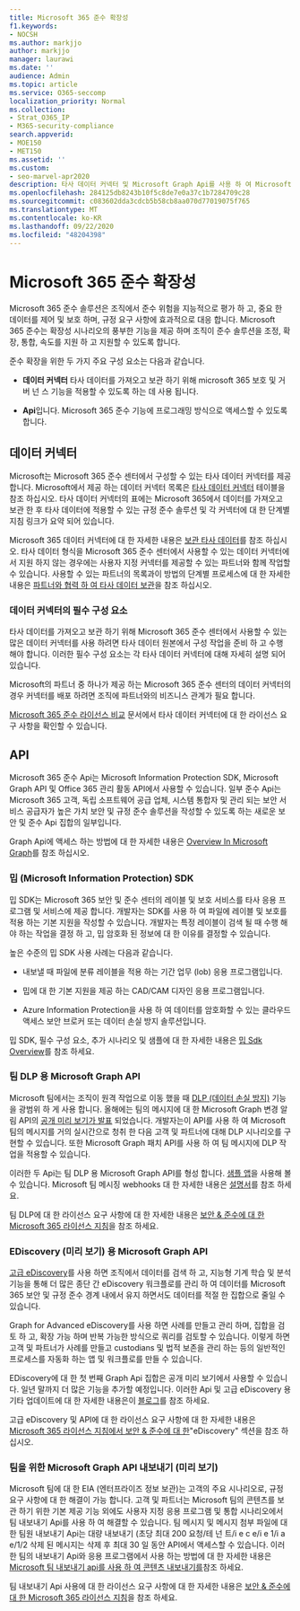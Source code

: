 ```yaml
---
title: Microsoft 365 준수 확장성
f1.keywords:
- NOCSH
ms.author: markjjo
author: markjjo
manager: laurawi
ms.date: ''
audience: Admin
ms.topic: article
ms.service: O365-seccomp
localization_priority: Normal
ms.collection:
- Strat_O365_IP
- M365-security-compliance
search.appverid:
- MOE150
- MET150
ms.assetid: ''
ms.custom:
- seo-marvel-apr2020
description: 타사 데이터 커넥터 및 Microsoft Graph Api를 사용 하 여 Microsoft 365 규정 준수 솔루션을 확장 하는 방법에 대해 알아봅니다.
ms.openlocfilehash: 284125db8243b10f5c8de7e0a37c1b7284709c28
ms.sourcegitcommit: c083602dda3cdcb5b58cb8aa070d77019075f765
ms.translationtype: MT
ms.contentlocale: ko-KR
ms.lasthandoff: 09/22/2020
ms.locfileid: "48204398"
---
```

# <a name="microsoft-365-compliance-extensibility"></a>Microsoft 365 준수 확장성

Microsoft 365 준수 솔루션은 조직에서 준수 위험을 지능적으로 평가 하 고, 중요 한 데이터를 제어 및 보호 하며, 규정 요구 사항에 효과적으로 대응 합니다. Microsoft 365 준수는 확장성 시나리오의 풍부한 기능을 제공 하며 조직이 준수 솔루션을 조정, 확장, 통합, 속도를 지원 하 고 지원할 수 있도록 합니다.

준수 확장을 위한 두 가지 주요 구성 요소는 다음과 같습니다.

- **데이터 커넥터** 타사 데이터를 가져오고 보관 하기 위해 microsoft 365 보호 및 거 버 넌 스 기능을 적용할 수 있도록 하는 데 사용 됩니다.

- **Api**입니다. Microsoft 365 준수 기능에 프로그래밍 방식으로 액세스할 수 있도록 합니다.

## <a name="data-connectors"></a>데이터 커넥터

Microsoft는 Microsoft 365 준수 센터에서 구성할 수 있는 타사 데이터 커넥터를 제공 합니다. Microsoft에서 제공 하는 데이터 커넥터 목록은 [타사 데이터 커넥터](archiving-third-party-data.md#third-party-data-connectors) 테이블을 참조 하십시오. 타사 데이터 커넥터의 표에는 Microsoft 365에서 데이터를 가져오고 보관 한 후 타사 데이터에 적용할 수 있는 규정 준수 솔루션 및 각 커넥터에 대 한 단계별 지침 링크가 요약 되어 있습니다.

Microsoft 365 데이터 커넥터에 대 한 자세한 내용은 [보관 타사 데이터](archiving-third-party-data.md)를 참조 하십시오. 타사 데이터 형식을 Microsoft 365 준수 센터에서 사용할 수 있는 데이터 커넥터에서 지원 하지 않는 경우에는 사용자 지정 커넥터를 제공할 수 있는 파트너와 함께 작업할 수 있습니다. 사용할 수 있는 파트너의 목록과이 방법의 단계별 프로세스에 대 한 자세한 내용은 [파트너와 협력 하 여 타사 데이터 보관](work-with-partner-to-archive-third-party-data.md)을 참조 하십시오.

### <a name="prerequisites-for-data-connectors"></a>데이터 커넥터의 필수 구성 요소

타사 데이터를 가져오고 보관 하기 위해 Microsoft 365 준수 센터에서 사용할 수 있는 많은 데이터 커넥터를 사용 하려면 타사 데이터 원본에서 구성 작업을 준비 하 고 수행 해야 합니다. 이러한 필수 구성 요소는 각 타사 데이터 커넥터에 대해 자세히 설명 되어 있습니다.

Microsoft의 파트너 중 하나가 제공 하는 Microsoft 365 준수 센터의 데이터 커넥터의 경우 커넥터를 배포 하려면 조직에 파트너와의 비즈니스 관계가 필요 합니다.

[Microsoft 365 준수 라이선스 비교](https://docs.microsoft.com/office365/servicedescriptions/downloads/microsoft-365-compliance-licensing-comparison.xlsx) 문서에서 타사 데이터 커넥터에 대 한 라이선스 요구 사항을 확인할 수 있습니다.

## <a name="apis"></a>API

Microsoft 365 준수 Api는 Microsoft Information Protection SDK, Microsoft Graph API 및 Office 365 관리 활동 API에서 사용할 수 있습니다. 일부 준수 Api는 Microsoft 365 고객, 독립 소프트웨어 공급 업체, 시스템 통합자 및 관리 되는 보안 서비스 공급자가 높은 가치 보안 및 규정 준수 솔루션을 작성할 수 있도록 하는 새로운 보안 및 준수 Api 집합의 일부입니다.

Graph Api에 액세스 하는 방법에 대 한 자세한 내용은 [Overview In Microsoft Graph](https://docs.microsoft.com/graph/overview)를 참조 하십시오.

### <a name="microsoft-information-protection-mip-sdk"></a>밉 (Microsoft Information Protection) SDK

밉 SDK는 Microsoft 365 보안 및 준수 센터의 레이블 및 보호 서비스를 타사 응용 프로그램 및 서비스에 제공 합니다. 개발자는 SDK를 사용 하 여 파일에 레이블 및 보호를 적용 하는 기본 지원을 작성할 수 있습니다. 개발자는 특정 레이블이 검색 될 때 수행 해야 하는 작업을 결정 하 고, 밉 암호화 된 정보에 대 한 이유를 결정할 수 있습니다.

높은 수준의 밉 SDK 사용 사례는 다음과 같습니다.

- 내보낼 때 파일에 분류 레이블을 적용 하는 기간 업무 (lob) 응용 프로그램입니다.

- 밉에 대 한 기본 지원을 제공 하는 CAD/CAM 디자인 응용 프로그램입니다.

- Azure Information Protection을 사용 하 여 데이터를 암호화할 수 있는 클라우드 액세스 보안 브로커 또는 데이터 손실 방지 솔루션입니다.

밉 SDK, 필수 구성 요소, 추가 시나리오 및 샘플에 대 한 자세한 내용은 [밉 Sdk Overview](https://docs.microsoft.com/information-protection/develop/overview)를 참조 하세요.

### <a name="microsoft-graph-api-for-teams-dlp"></a>팀 DLP 용 Microsoft Graph API

Microsoft 팀에서는 조직이 원격 작업으로 이동 했을 때 [DLP (데이터 손실 방지)](dlp-microsoft-teams.md) 기능을 광범위 하 게 사용 합니다. 올해에는 팀의 메시지에 대 한 Microsoft Graph 변경 알림 API의 [공개 미리 보기가 발표](https://developer.microsoft.com/graph/blogs/announcing-change-notifications-for-microsoft-teams-messages/) 되었습니다. 개발자는이 API를 사용 하 여 Microsoft 팀의 메시지를 거의 실시간으로 청취 한 다음 고객 및 파트너에 대해 DLP 시나리오를 구현할 수 있습니다. 또한 Microsoft Graph 패치 API를 사용 하 여 팀 메시지에 DLP 작업을 적용할 수 있습니다.

이러한 두 Api는 팀 DLP 용 Microsoft Graph API를 형성 합니다. [샘플 앱](https://github.com/microsoftgraph/csharp-webhook-with-resource-data)을 사용해 볼 수 있습니다. Microsoft 팀 메시징 webhooks 대 한 자세한 내용은 [설명서](https://docs.microsoft.com/graph/api/subscription-post-subscriptions)를 참조 하세요.

팀 DLP에 대 한 라이선스 요구 사항에 대 한 자세한 내용은 [보안 & 준수에 대 한 Microsoft 365 라이선스 지침](https://docs.microsoft.com/office365/servicedescriptions/microsoft-365-service-descriptions/microsoft-365-tenantlevel-services-licensing-guidance/microsoft-365-security-compliance-licensing-guidance#office-365-data-loss-prevention-for-exchange-online-sharepoint-online-and-onedrive-for-business)을 참조 하세요.

### <a name="microsoft-graph-api-for-ediscovery-preview"></a>EDiscovery (미리 보기) 용 Microsoft Graph API

[고급 eDiscovery](overview-ediscovery-20.md)를 사용 하면 조직에서 데이터를 검색 하 고, 지능형 기계 학습 및 분석 기능을 통해 더 많은 종단 간 eDiscovery 워크플로를 관리 하 여 데이터를 Microsoft 365 보안 및 규정 준수 경계 내에서 유지 하면서도 데이터를 적절 한 집합으로 줄일 수 있습니다.

Graph for Advanced eDiscovery를 사용 하면 사례를 만들고 관리 하며, 집합을 검토 하 고, 확장 가능 하며 반복 가능한 방식으로 쿼리를 검토할 수 있습니다. 이렇게 하면 고객 및 파트너가 사례를 만들고 custodians 및 법적 보존을 관리 하는 등의 일반적인 프로세스를 자동화 하는 앱 및 워크플로를 만들 수 있습니다.

EDiscovery에 대 한 첫 번째 Graph Api 집합은 공개 미리 보기에서 사용할 수 있습니다. 일년 말까지 더 많은 기능을 추가할 예정입니다. 이러한 Api 및 고급 eDiscovery 용 기타 업데이트에 대 한 자세한 내용은이 [블로그](https://aka.ms/Ignite2020AeDAA)를 참조 하세요.

고급 eDiscovery 및 API에 대 한 라이선스 요구 사항에 대 한 자세한 내용은 [Microsoft 365 라이선스 지침에서 보안 & 준수에 대 한](https://docs.microsoft.com/office365/servicedescriptions/microsoft-365-service-descriptions/microsoft-365-tenantlevel-services-licensing-guidance/microsoft-365-security-compliance-licensing-guidance#ediscovery)"eDiscovery" 섹션을 참조 하십시오.

### <a name="microsoft-graph-api-for-teams-export-preview"></a>팀을 위한 Microsoft Graph API 내보내기 (미리 보기)

Microsoft 팀에 대 한 EIA (엔터프라이즈 정보 보관)는 고객의 주요 시나리오로, 규정 요구 사항에 대 한 해결이 가능 합니다. 고객 및 파트너는 Microsoft 팀의 콘텐츠를 보관 하기 위한 기본 제공 기능 외에도 사용자 지정 응용 프로그램 및 통합 시나리오에서 팀 내보내기 Api를 사용 하 여 해결할 수 있습니다. 팀 메시지 및 메시지 첨부 파일에 대 한 팀원 내보내기 Api는 대량 내보내기 (초당 최대 200 요청/테 넌 트/i e c e/i e 1/i a e/1/2 삭제 된 메시지는 삭제 후 최대 30 일 동안 API에서 액세스할 수 있습니다. 이러한 팀의 내보내기 Api와 응용 프로그램에서 사용 하는 방법에 대 한 자세한 내용은 [Microsoft 팀 내보내기 api를 사용 하 여 콘텐츠 내보내기를](https://docs.microsoft.com/microsoftteams/export-teams-content)참조 하세요.

팀 내보내기 Api 사용에 대 한 라이선스 요구 사항에 대 한 자세한 내용은 [보안 & 준수에 대 한 Microsoft 365 라이선스 지침](https://docs.microsoft.com/office365/servicedescriptions/microsoft-365-service-descriptions/microsoft-365-tenantlevel-services-licensing-guidance/microsoft-365-security-compliance-licensing-guidance)을 참조 하세요.
